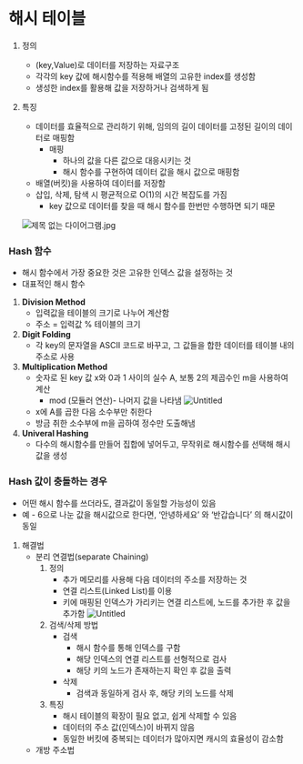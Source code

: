 # 해시 테이블

1. 정의
   - (key,Value)로 데이터를 저장하는 자료구조
   - 각각의 key 값에 해시함수를 적용해 배열의 고유한 index를 생성함
   - 생성한 index를 활용해 값을 저장하거나 검색하게 됨
2. 특징

   - 데이터를 효율적으로 관리하기 위해, 임의의 길이 데이터를 고정된 길이의 데이터로 매핑함
     - 매핑
       - 하나의 값을 다른 값으로 대응시키는 것
       - 해시 함수를 구현하여 데이터 값을 해시 값으로 매핑함
   - 배열(버킷)을 사용하여 데이터를 저장함
   - 삽입, 삭제, 탐색 시 평균적으로 O(1)의 시간 복잡도를 가짐
     - key 값으로 데이터를 찾을 때 해시 함수를 한번만 수행하면 되기 때문

   ![제목 없는 다이어그램.jpg](https://s3-us-west-2.amazonaws.com/secure.notion-static.com/7099d327-9dcc-4c1c-9012-3febe62b4603/%EC%A0%9C%EB%AA%A9_%EC%97%86%EB%8A%94_%EB%8B%A4%EC%9D%B4%EC%96%B4%EA%B7%B8%EB%9E%A8.jpg)

### Hash 함수

- 해시 함수에서 가장 중요한 것은 고유한 인덱스 값을 설정하는 것
- 대표적인 해시 함수

1. **Division Method**
   - 입력값을 테이블의 크기로 나누어 계산함
   - 주소 = 입력값 % 테이블의 크기
2. **Digit Folding**
   - 각 key의 문자열을 ASCII 코드로 바꾸고, 그 값들을 합한 데이터를 테이블 내의 주소로 사용
3. **Multiplication Method**
   - 숫자로 된 key 값 x와 0과 1 사이의 실수 A, 보통 2의 제곱수인 m을 사용하여 계산
     - mod (모듈러 연산)- 나머지 값을 나타냄
     ![Untitled](https://s3-us-west-2.amazonaws.com/secure.notion-static.com/8ec94aa0-1199-4447-b33f-cbb41ec2c391/Untitled.png)
   - x에 A를 곱한 다음 소수부만 취한다
   - 방금 취한 소수부에 m을 곱하여 정수만 도출해냄
4. **Univeral Hashing**
   - 다수의 해시함수를 만들어 집합에 넣어두고, 무작위로 해시함수를 선택해 해시값을 생성

### Hash 값이 충돌하는 경우

- 어떤 해시 함수를 쓰더라도, 결과값이 동일할 가능성이 있음
- 예 - 6으로 나눈 값을 해시값으로 한다면, ‘안녕하세요’ 와 ‘반갑습니다’ 의 해시값이 동일

1. 해결법
   - 분리 연결법(separate Chaining)
     1. 정의
        - 추가 메모리를 사용해 다음 데이터의 주소를 저장하는 것
        - 연결 리스트(Linked List)를 이용
        - 키에 매핑된 인덱스가 가리키는 연결 리스트에, 노드를 추가한 후 값을 추가함
          ![Untitled](https://s3-us-west-2.amazonaws.com/secure.notion-static.com/da325db6-14df-45f2-95bb-38fea9f16132/Untitled.png)
     2. 검색/삭제 방법
        - 검색
          - 해시 함수를 통해 인덱스를 구함
          - 해당 인덱스의 연결 리스트를 선형적으로 검사
          - 해당 키의 노드가 존재하는지 확인 후 값을 출력
        - 삭제
          - 검색과 동일하게 검사 후, 해당 키의 노드를 삭제
     3. 특징
        - 해시 테이블의 확장이 필요 없고, 쉽게 삭제할 수 있음
        - 데이터의 주소 값(인덱스)이 바뀌지 않음
        - 동일한 버킷에 중복되는 데이터가 많아지면 캐시의 효율성이 감소함
   - 개방 주소법
